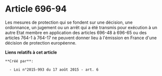 # Article 696-94

Les mesures de protection qui se fondent sur une décision, une ordonnance, un jugement ou un arrêt qui a été transmis pour
exécution à un autre Etat membre en application des articles 696-48 à 696-65 ou des articles 764-1 à 764-17 ne peuvent donner
lieu à l'émission en France d'une décision de protection européenne.

**Liens relatifs à cet article**

	**Créé par**:

	  - Loi n°2015-993 du 17 août 2015 - art. 6
